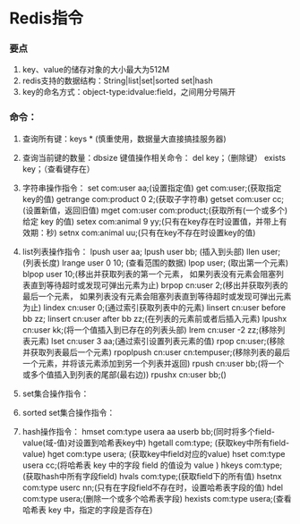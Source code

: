 # Redis指令

### 要点

1. key、value的储存对象的大小最大为512M
2. redis支持的数据结构：String|list|set|sorted set|hash
3. key的命名方式：object-type:idvalue:field，之间用分号隔开

### 命令：

1. 查询所有键：keys *      (慎重使用，数据量大直接搞挂服务器)

2. 查询当前键的数量：dbsize 
   键值操作相关命令：
   del key；（删除键）
   exists key；（查看键存在）

3. 字符串操作指令：
   set com:user aa;(设置指定值)
   get com:user;(获取指定key的值)
   getrange com:product 0 2;(获取子字符串)
   getset com:user cc;(设置新值，返回旧值)
   mget com:user com:product;(获取所有(一个或多个)给定 key 的值)
   setex com:animal 9 yy;(只有在key存在时设置值，并带上有效期：秒)
   setnx com:animal uu;(只有在key不存在时设置key的值)

4. list列表操作指令：
   	lpush user aa; 
      	lpush user bb; (插入到头部)
      	llen user; (列表长度)
      	lrange user 0 10; (查看范围的数据)
      	lpop user; (取出第一个元素)
      	blpop user 10;(移出并获取列表的第一个元素， 如果列表没有元素会阻塞列表直到等待超时或发现可弹出元素为止)
      	brpop cn:user 2;(移出并获取列表的最后一个元素， 如果列表没有元素会阻塞列表直到等待超时或发现可弹出元素为止)
      	lindex cn:user 0;(通过索引获取列表中的元素)
      	linsert cn:user before bb zz;
      	linsert cn:user after bb zz;(在列表的元素前或者后插入元素)
      	lpushx cn:user kk;(将一个值插入到已存在的列表头部)
      	lrem cn:user -2 zz;(移除列表元素)
      	lset cn:user 3 aa;(通过索引设置列表元素的值)
      	rpop cn:user;(移除并获取列表最后一个元素)
      	rpoplpush cn:user cn:tempuser;(移除列表的最后一个元素，并将该元素添加到另一个列表并返回)
      	rpush cn:user bb;(将一个或多个值插入到列表的尾部(最右边))
      	rpushx cn:user bb;()

5. set集合操作指令：

   

6. sorted set集合操作指令：

   

7. hash操作指令：
   	hmset com:type usera aa userb bb;(同时将多个field-value(域-值)对设置到哈希表key中)
      	hgetall com:type; (获取key中所有field-value)
      	hget com:type usera; (获取key中field对应的value)
      	hset com:type usera cc;(将哈希表 key 中的字段 field 的值设为 value )
      	hkeys com:type;(获取hash中所有字段field)
      	hvals com:type;(获取field下的所有值)
      	hsetnx com:type userc nn;(只有在字段field不存在时，设置哈希表字段的值)
      	hdel com:type usera;(删除一个或多个哈希表字段)
      	hexists com:type usera;(查看哈希表 key 中，指定的字段是否存在)